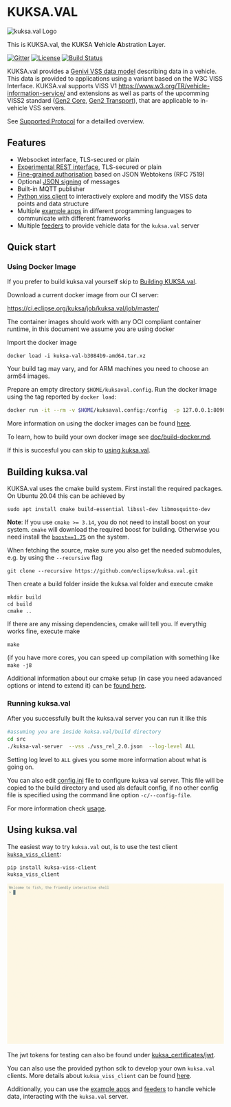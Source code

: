 # KUKSA.VAL
![kuksa.val Logo](./doc/pictures/logo.png)
 
This is KUKSA.val, the KUKSA **V**ehicle **A**bstration **L**ayer.

[![Gitter](https://badges.gitter.im/kuksa-val.svg)](https://gitter.im/kuksa-val)
[![License](https://img.shields.io/badge/License-EPL%202.0-blue.svg)](https://opensource.org/licenses/EPL-2.0)
[![Build Status](https://ci.eclipse.org/kuksa/buildStatus/icon?job=kuksa.val%2Fmaster)](https://ci.eclipse.org/kuksa/job/kuksa.val/job/master/)


KUKSA.val provides a [Genivi VSS data model](https://github.com/GENIVI/vehicle_signal_specification) describing data in a vehicle. This data is provided to applications using a variant based on the W3C VISS Interface. KUKSA.val supports VISS V1 https://www.w3.org/TR/vehicle-information-service/ and extensions as well as parts of the upcomming VISS2 standard ([Gen2 Core](https://raw.githack.com/w3c/automotive/gh-pages/spec/VISSv2_Core.html), [Gen2 Transport](https://raw.githack.com/w3c/automotive/gh-pages/spec/VISSv2_Transport.html)), that are applicable to in-vehicle VSS servers.

See [Supported Protocol](doc/protocol/README.md) for a detailled overview.

## Features
 - Websocket interface, TLS-secured or plain
 - [Experimental REST interface](doc/rest-api.md), TLS-secured or plain
 - [Fine-grained authorisation](doc/jwt.md) based on JSON Webtokens (RFC 7519)
 - Optional [JSON signing](doc/json-signing.md) of messages
 - Built-in MQTT publisher
 - [Python viss client](./kuksa_viss_client) to interactively explore and modify the VISS data points and data structure
 - Multiple [example apps](./kuksa_apps) in different programming languages to communicate with different frameworks 
 - Multiple [feeders](./kuksa_feeders) to provide vehicle data for the `kuksa.val` server


## Quick start

### Using  Docker Image
If you prefer to build kuksa.val yourself skip to [Building KUKSA.val](#Building-kuksaval).

Download a current docker image from our CI server:

https://ci.eclipse.org/kuksa/job/kuksa.val/job/master/

The container images should work with any OCI compliant container runtime, in this document we assume you are using docker

Import the docker image

```
docker load -i kuksa-val-b3084b9-amd64.tar.xz
```

Your build tag may vary, and for ARM machines you need to choose an arm64 images.

Prepare an empty directory `$HOME/kuksaval.config`.  Run the docker image using the tag reported by `docker load`:

```bash
docker run -it --rm -v $HOME/kuksaval.config:/config  -p 127.0.0.1:8090:8090 -e LOG_LEVEL=ALL amd64/kuksa-val:b3084b9
```

More information on using the docker images can be found [here](doc/run-docker.md).

To learn, how to build your own docker image see [doc/build-docker.md](doc/build-docker.md).

If this is succesful you can skip to [using kuksa.val](#Using-kuksaval).

## Building kuksa.val
KUKSA.val uses the cmake build system. First install the required packages. On Ubuntu 20.04 this can be achieved by

```
sudo apt install cmake build-essential libssl-dev libmosquitto-dev 
```

**Note**: If you use `cmake >= 3.14`, you do not need to install boost on your system. `cmake` will download the required boost for building. Otherwise you need install the [`boost==1.75`](https://www.boost.org/users/history/version_1_75_0.html) on the system.

When fetching the source, make sure you also get the needed submodules, e.g. by using the `--recursive` flag

```
git clone --recursive https://github.com/eclipse/kuksa.val.git
```

Then create a build folder inside the kuksa.val folder and execute cmake

```
mkdir build
cd build
cmake ..
```
If there are any missing dependencies, cmake will tell you. If everythig works fine, execute make

```
make
```

(if you have more cores, you can speed up compilation with something like  `make -j8`

Additional information about our cmake setup (in case you need adavanced options or intend to extend it) can be [found here](doc/cmake.md).



### Running kuksa.val
After you successfully built the kuksa.val server you can run it like this

```bash
#assuming you are inside kuksa.val/build directory
cd src
./kuksa-val-server  --vss ./vss_rel_2.0.json  --log-level ALL

```
Setting log level to `ALL` gives you some more information about what is going on.

You can also edit [config.ini](./config.ini) file to configure kuksa val server. This file will be copied to the build directory and used als default config,
if no other config file is specified using the command line option `-c/--config-file`.

For more information check [usage](doc/usage.md).

## Using kuksa.val
The easiest way to try `kuksa.val` out, is to use the test client [`kuksa_viss_client`](./kuksa_viss_client):

```
pip install kuksa-viss-client
kuksa_viss_client
```

![try kuksa_viss_client out](doc/pictures/testclient_basic.gif "test client usage")

The jwt tokens for testing can also be found under [kuksa_certificates/jwt](./kuksa_certificates/jwt).

You can also use the provided python sdk to develop your own `kuksa.val` clients. More details about `kuksa_viss_client` can be found [here](./kuksa_viss_client). 

Additionally, you can use the [example apps](./kuksa_apps) and [feeders](./kuksa_feeders) to handle vehicle data, interacting with the `kuksa.val` server.


